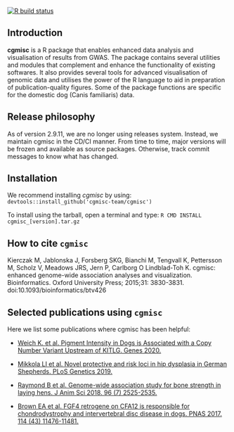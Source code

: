 <!-- badges: start -->
[![R build status](https://github.com/cgmisc-team/cgmisc/workflows/R-CMD-check/badge.svg)](https://github.com/cgmisc-team/cgmisc/actions)
<!-- badges: end -->

## Introduction

**cgmisc** is a R package that enables enhanced data analysis and visualisation of results from GWAS. The package contains several utilities and modules that complement and enhance the functionality of existing softwares. It also provides several tools for advanced visualisation of genomic data and utilises the power of the R language to aid in preparation of publication-quality figures. Some of the package functions are specific for the domestic dog (Canis familiaris) data.

## Release philosophy
As of version 2.9.11, we are no longer using releases system. Instead, we maintain cgmisc in the CD/CI manner. From time to time, major versions will be frozen and available as source packages. Otherwise, track commit messages to know what has changed.

## Installation 
We recommend installing *cgmisc* by using:
`devtools::install_github('cgmisc-team/cgmisc')`

To install using the tarball, open a terminal and type: 
`R CMD INSTALL cgmisc_[version].tar.gz`

## How to cite `cgmisc`
Kierczak M, Jablonska J, Forsberg SKG, Bianchi M, Tengvall K, Pettersson M, Scholz V, Meadows JRS, Jern P, Carlborg O Lindblad-Toh K. cgmisc: enhanced genome-wide association analyses and visualization. Bioinformatics. Oxford University Press; 2015;31: 3830-3831. 
doi:10.1093/bioinformatics/btv426

## Selected publications using `cgmisc`

Here we list some publications where cgmisc has been helpful:

* [Weich K. et al. Pigment Intensity in Dogs is Associated with a Copy Number Variant Upstream of KITLG. Genes 2020.](https://doi.org/10.3390/genes11010075)

* [Mikkola LI et al. Novel protective and risk loci in hip dysplasia in German Shepherds. PLoS Genetics 2019.](https://doi.org/10.1371/journal.pgen.1008197)

* [Raymond B et al. Genome-wide association study for bone strength in laying hens. J Anim Sci 2018. 96 (7) 2525-2535.](https://doi.org/10.1093/jas/sky157)

* [Brown EA et al. FGF4 retrogene on CFA12 is responsible for chondrodystrophy and intervertebral disc disease in dogs. PNAS 2017. 114 (43) 11476-11481.](https://doi.org/10.1073/pnas.1709082114)
